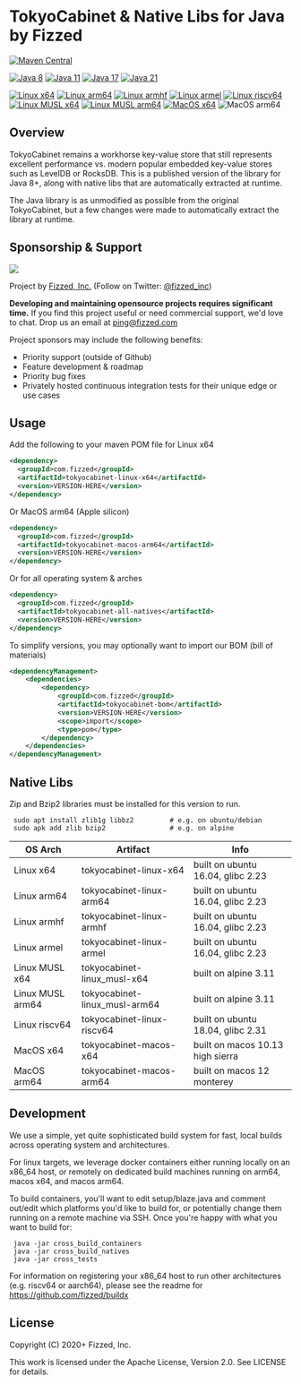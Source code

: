 # TokyoCabinet & Native Libs for Java by Fizzed

[![Maven Central](https://img.shields.io/maven-central/v/com.fizzed/tokyocabinet?color=blue&style=flat-square)](https://mvnrepository.com/artifact/com.fizzed/tokyocabinet)

[![Java 8](https://img.shields.io/github/actions/workflow/status/fizzed/tokyocabinet/java8.yaml?branch=master&label=Java%208&style=flat-square)](https://github.com/fizzed/tokyocabinet/actions/workflows/java8.yaml)
[![Java 11](https://img.shields.io/github/actions/workflow/status/fizzed/tokyocabinet/java11.yaml?branch=master&label=Java%2011&style=flat-square)](https://github.com/fizzed/tokyocabinet/actions/workflows/java11.yaml)
[![Java 17](https://img.shields.io/github/actions/workflow/status/fizzed/tokyocabinet/java17.yaml?branch=master&label=Java%2017&style=flat-square)](https://github.com/fizzed/tokyocabinet/actions/workflows/java17.yaml)
[![Java 21](https://img.shields.io/github/actions/workflow/status/fizzed/tokyocabinet/java21.yaml?branch=master&label=Java%2021&style=flat-square)](https://github.com/fizzed/tokyocabinet/actions/workflows/java21.yaml)

[![Linux x64](https://img.shields.io/github/actions/workflow/status/fizzed/tokyocabinet/java11.yaml?branch=master&label=Linux%20x64&style=flat-square)](https://github.com/fizzed/tokyocabinet/actions/workflows/java11.yaml)
[![Linux arm64](https://img.shields.io/github/actions/workflow/status/fizzed/tokyocabinet/linux-arm64.yaml?branch=master&label=Linux%20arm64&style=flat-square)](https://github.com/fizzed/tokyocabinet/actions/workflows/linux-arm64.yaml)
[![Linux armhf](https://img.shields.io/github/actions/workflow/status/fizzed/tokyocabinet/linux-armhf.yaml?branch=master&label=Linux%20armhf&style=flat-square)](https://github.com/fizzed/tokyocabinet/actions/workflows/linux-armhf.yaml)
[![Linux armel](https://img.shields.io/github/actions/workflow/status/fizzed/tokyocabinet/linux-armel.yaml?branch=master&label=Linux%20armel&style=flat-square)](https://github.com/fizzed/tokyocabinet/actions/workflows/linux-armel.yaml)
[![Linux riscv64](https://img.shields.io/github/actions/workflow/status/fizzed/tokyocabinet/linux-riscv64.yaml?branch=master&label=Linux%20riscv64&style=flat-square)](https://github.com/fizzed/tokyocabinet/actions/workflows/linux-riscv64.yaml)
[![Linux MUSL x64](https://img.shields.io/github/actions/workflow/status/fizzed/tokyocabinet/linux-musl-x64.yaml?branch=master&label=Linux%20MUSL%20x64&style=flat-square)](https://github.com/fizzed/tokyocabinet/actions/workflows/linux-musl-x64.yaml)
[![Linux MUSL arm64](https://img.shields.io/github/actions/workflow/status/fizzed/tokyocabinet/linux-musl-arm64.yaml?branch=master&label=Linux%20MUSL%20arm64&style=flat-square)](https://github.com/fizzed/tokyocabinet/actions/workflows/linux-musl-arm64.yaml)
[![MacOS x64](https://img.shields.io/github/actions/workflow/status/fizzed/tokyocabinet/macos-x64.yaml?branch=master&label=MacOS%20x64&style=flat-square)](https://github.com/fizzed/tokyocabinet/actions/workflows/macos-x64.yaml)
![MacOS arm64](https://img.shields.io/badge/MacOS%20arm64-available-blue)

## Overview

TokyoCabinet remains a workhorse key-value store that still represents excellent performance vs. modern popular embedded
key-value stores such as LevelDB or RocksDB.  This is a published version of the library for Java 8+, along with native libs that 
are automatically extracted at runtime.

The Java library is as unmodified as possible from the original TokyoCabinet, but a few changes were made to automatically
extract the library at runtime.

## Sponsorship & Support

![](https://cdn.fizzed.com/github/fizzed-logo-100.png)

Project by [Fizzed, Inc.](http://fizzed.com) (Follow on Twitter: [@fizzed_inc](http://twitter.com/fizzed_inc))

**Developing and maintaining opensource projects requires significant time.** If you find this project useful or need
commercial support, we'd love to chat. Drop us an email at [ping@fizzed.com](mailto:ping@fizzed.com)

Project sponsors may include the following benefits:

- Priority support (outside of Github)
- Feature development & roadmap
- Priority bug fixes
- Privately hosted continuous integration tests for their unique edge or use cases

## Usage

Add the following to your maven POM file for Linux x64

```xml
<dependency>
  <groupId>com.fizzed</groupId>
  <artifactId>tokyocabinet-linux-x64</artifactId>
  <version>VERSION-HERE</version>
</dependency>
```

Or MacOS arm64 (Apple silicon)

```xml
<dependency>
  <groupId>com.fizzed</groupId>
  <artifactId>tokyocabinet-macos-arm64</artifactId>
  <version>VERSION-HERE</version>
</dependency>
```

Or for all operating system & arches

```xml
<dependency>
  <groupId>com.fizzed</groupId>
  <artifactId>tokyocabinet-all-natives</artifactId>
  <version>VERSION-HERE</version>
</dependency>
```

To simplify versions, you may optionally want to import our BOM (bill of materials)

```xml
<dependencyManagement>
    <dependencies>
        <dependency>
            <groupId>com.fizzed</groupId>
            <artifactId>tokyocabinet-bom</artifactId>
            <version>VERSION-HERE</version>
            <scope>import</scope>
            <type>pom</type>
        </dependency>
    </dependencies>
</dependencyManagement>
```

## Native Libs

Zip and Bzip2 libraries must be installed for this version to run.

     sudo apt install zlib1g libbz2         # e.g. on ubuntu/debian
     sudo apk add zlib bzip2                # e.g. on alpine

| OS Arch          | Artifact                      | Info                              |
|------------------|-------------------------------|-----------------------------------|
| Linux x64        | tokyocabinet-linux-x64        | built on ubuntu 16.04, glibc 2.23 |
| Linux arm64      | tokyocabinet-linux-arm64      | built on ubuntu 16.04, glibc 2.23 |
| Linux armhf      | tokyocabinet-linux-armhf      | built on ubuntu 16.04, glibc 2.23 |
| Linux armel      | tokyocabinet-linux-armel      | built on ubuntu 16.04, glibc 2.23 |
| Linux MUSL x64   | tokyocabinet-linux_musl-x64   | built on alpine 3.11              |
| Linux MUSL arm64 | tokyocabinet-linux_musl-arm64 | built on alpine 3.11              |
| Linux riscv64    | tokyocabinet-linux-riscv64    | built on ubuntu 18.04, glibc 2.31 |
| MacOS x64        | tokyocabinet-macos-x64        | built on macos 10.13 high sierra  |
| MacOS arm64      | tokyocabinet-macos-arm64      | built on macos 12 monterey        |

## Development

We use a simple, yet quite sophisticated build system for fast, local builds across operating system and architectures.

For linux targets, we leverage docker containers either running locally on an x86_64 host, or remotely on dedicated
build machines running on arm64, macos x64, and macos arm64.

To build containers, you'll want to edit setup/blaze.java and comment out/edit which platforms you'd like to build for,
or potentially change them running on a remote machine via SSH.  Once you're happy with what you want to build for:

     java -jar cross_build_containers
     java -jar cross_build_natives
     java -jar cross_tests

For information on registering your x86_64 host to run other architectures (e.g. riscv64 or aarch64), please see
the readme for https://github.com/fizzed/buildx

## License

Copyright (C) 2020+ Fizzed, Inc.

This work is licensed under the Apache License, Version 2.0. See LICENSE for details.